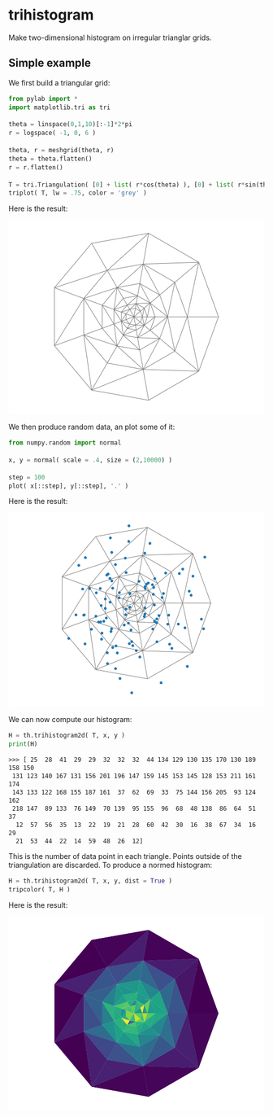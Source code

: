 # trihistogram

Make two-dimensional histogram on irregular trianglar grids.

## Simple example

We first build a triangular grid:

```python
from pylab import *
import matplotlib.tri as tri

theta = linspace(0,1,10)[:-1]*2*pi
r = logspace( -1, 0, 6 )

theta, r = meshgrid(theta, r)
theta = theta.flatten()
r = r.flatten()

T = tri.Triangulation( [0] + list( r*cos(theta) ), [0] + list( r*sin(theta) ) ) 
triplot( T, lw = .75, color = 'grey' )
```

Here is the result:

![Grid](./figures/Gaussian_mesh.svg)

We then produce random data, an plot some of it:

```python
from numpy.random import normal

x, y = normal( scale = .4, size = (2,10000) )

step = 100
plot( x[::step], y[::step], '.' )
```

Here is the result:

![Data](./figures/Gaussian_mesh_data.svg)

We can now compute our histogram:

```python
H = th.trihistogram2d( T, x, y )
print(H)
```

```console
>>> [ 25  28  41  29  29  32  32  32  44 134 129 130 135 170 130 189 158 150
 131 123 140 167 131 156 201 196 147 159 145 153 145 128 153 211 161 174
 143 133 122 168 155 187 161  37  62  69  33  75 144 156 205  93 124 162
 218 147  89 133  76 149  70 139  95 155  96  68  48 138  86  64  51  37
  12  57  56  35  13  22  19  21  28  60  42  30  16  38  67  34  16  29
  21  53  44  22  14  59  48  26  12]
```

This is the number of data point in each triangle. Points outside of the triangulation are discarded. To produce a normed histogram:

```python
H = th.trihistogram2d( T, x, y, dist = True )
tripcolor( T, H )
```

Here is the result:

![Histogram](./figures/Gaussian.svg)
